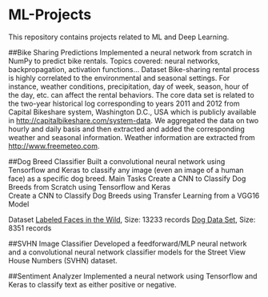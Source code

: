 # ML-Projects
This repository contains projects related to ML and Deep Learning.

##Bike Sharing Predictions
Implemented a neural network from scratch in NumPy to predict bike rentals. Topics covered: neural networks, backpropagation, activation functions...
Dataset
Bike-sharing rental process is highly correlated to the environmental and seasonal settings. For instance, weather conditions, precipitation, day of week, season, hour of the day, etc. can affect the rental behaviors. The core data set is related to
the two-year historical log corresponding to years 2011 and 2012 from Capital Bikeshare system, Washington D.C., USA which is publicly available in http://capitalbikeshare.com/system-data. We aggregated the data on two hourly and daily basis and then extracted and added the corresponding weather and seasonal information. Weather information are extracted from http://www.freemeteo.com.

##Dog Breed Classifier
Built a convolutional neural network using Tensorflow and Keras to classify any image (even an image of a human face) as a specific dog breed.
Main Tasks
  Create a CNN to Classify Dog Breeds from Scratch using Tensorflow and Keras  
  Create a CNN to Classify Dog Breeds using Transfer Learning from a VGG16 Model
 
Dataset
[Labeled Faces in the Wild](http://vis-www.cs.umass.edu/lfw/), Size: 13233 records
[Dog Data Set](https://s3-us-west-1.amazonaws.com/udacity-aind/dog-project/dogImages.zip), Size: 8351 records

##SVHN Image Classifier
Developed a feedforward/MLP neural network and a convolutional neural network classifier models for the Street View House Numbers (SVHN) dataset.

##Sentiment Analyzer
Implemented a neural network using Tensorflow and Keras to classify text as either positive or negative.

